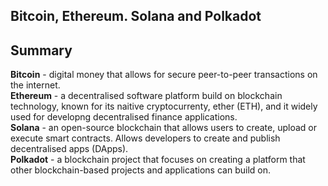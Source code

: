 ## Bitcoin, Ethereum. Solana and Polkadot  

## Summary  
**Bitcoin** - digital money that allows for secure peer-to-peer transactions on the internet.  
**Ethereum** - a decentralised software platform build on blockchain technology, known for its naitive cryptocurrenty, ether (ETH), and it widely used for developng decentralised finance applications.  
**Solana** - an open-source blockchain that allows users to create, upload or execute smart contracts. Allows developers to create and publish decentralised apps (DApps).  
**Polkadot** - a blockchain project that focuses on creating a platform that other blockchain-based projects and applications can build on.  
